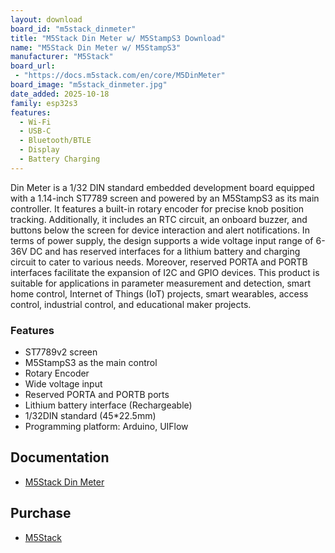 ```yaml
---
layout: download
board_id: "m5stack_dinmeter"
title: "M5Stack Din Meter w/ M5StampS3 Download"
name: "M5Stack Din Meter w/ M5StampS3"
manufacturer: "M5Stack"
board_url:
 - "https://docs.m5stack.com/en/core/M5DinMeter"
board_image: "m5stack_dinmeter.jpg"
date_added: 2025-10-18
family: esp32s3
features:
  - Wi-Fi
  - USB-C
  - Bluetooth/BTLE
  - Display
  - Battery Charging
---
```


Din Meter is a 1/32 DIN standard embedded development board equipped with a 1.14-inch ST7789 screen and powered by an M5StampS3 as its main controller. It features a built-in rotary encoder for precise knob position tracking. Additionally, it includes an RTC circuit, an onboard buzzer, and buttons below the screen for device interaction and alert notifications. In terms of power supply, the design supports a wide voltage input range of 6-36V DC and has reserved interfaces for a lithium battery and charging circuit to cater to various needs. Moreover, reserved PORTA and PORTB interfaces facilitate the expansion of I2C and GPIO devices. This product is suitable for applications in parameter measurement and detection, smart home control, Internet of Things (IoT) projects, smart wearables, access control, industrial control, and educational maker projects.

### Features

- ST7789v2 screen
- M5StampS3 as the main control
- Rotary Encoder
- Wide voltage input
- Reserved PORTA and PORTB ports
- Lithium battery interface (Rechargeable)
- 1/32DIN standard (45*22.5mm)
- Programming platform: Arduino, UIFlow

## Documentation

* [M5Stack Din Meter](https://docs.m5stack.com/en/core/M5DinMeter)

## Purchase

* [M5Stack](https://shop.m5stack.com/products/m5stack-din-meter-w-m5stamps3)